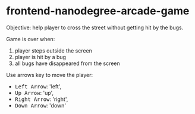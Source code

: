 frontend-nanodegree-arcade-game
===============================

Objective: 
help player to cross the street without getting hit by the bugs.

Game is over when:
1. player steps outside the screen
2. player is hit by a bug
3. all bugs have disappeared from the screen

Use arrows key to move the player:
* <kbd>Left Arrow</kbd>: 'left',
* <kbd>Up Arrow</kbd>: 'up',
* <kbd>Right Arrow</kbd>: 'right',
* <kbd>Down Arrow</kbd>: 'down'